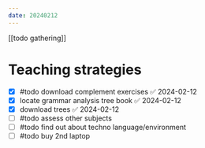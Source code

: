 ```yaml
---
date: 20240212
---
```


[[todo gathering]]

# Teaching strategies

- [x] #todo download complement exercises ✅ 2024-02-12
- [x] locate grammar analysis tree book ✅ 2024-02-12
- [x] download trees ✅ 2024-02-12
- [ ] #todo assess other subjects
- [ ] #todo find out about techno language/environment
- [ ] #todo buy 2nd laptop
